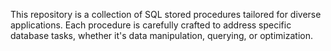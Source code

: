 This repository is a collection of SQL stored procedures tailored for diverse applications. Each procedure is carefully crafted to address specific database tasks, whether it's data manipulation, querying, or optimization.
